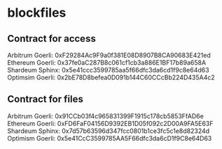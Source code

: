 # blockfiles

## Contract for access

Arbitrum Goerli: 0xF29284Ac9F9a0f381E08D8907B8CA90683E421ed
Ethereum Goerli: 0x37fe0aC287B8c061cf1cb3a886E1BF17b89a658A
Shardeum Sphinx: 0x5e41ccc3599785aa5f66dfc3da6cd1f9c8e64d63
Optimsim Goerli: 0x2bE78D8befea0D091b144C60CCcBb224D435A4c2

## Contract for files

Arbitrum Goerli: 0x91CCb03f4c965831399F1915c178cb5853FfAD6e
Ethereum Goerli: 0xFD6FaF04156D9392EB1D05f092c2D00A9FA5E63F
Shardeum Sphinx: 0x7d57b63596d347fcc0801b1ce3fc5c1e8d82324d
Optimism Goerli: 0x5e41CcC3599785AA5F66dfc3da6cD1f9C8e64D63
